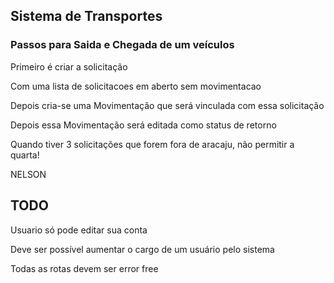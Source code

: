 ## Sistema de Transportes


### Passos para Saida e Chegada de um veículos

Primeiro é criar a solicitação

Com uma lista de solicitacoes em aberto sem movimentacao

Depois cria-se uma Movimentação que será vinculada com essa solicitação

Depois essa Movimentação será editada como status de retorno



Quando tiver 3 solicitações que forem fora de aracaju, não permitir a quarta!


NELSON

## TODO

Usuario só pode editar sua conta

Deve ser possível aumentar o cargo de um usuário pelo sistema

Todas as rotas devem ser error free

